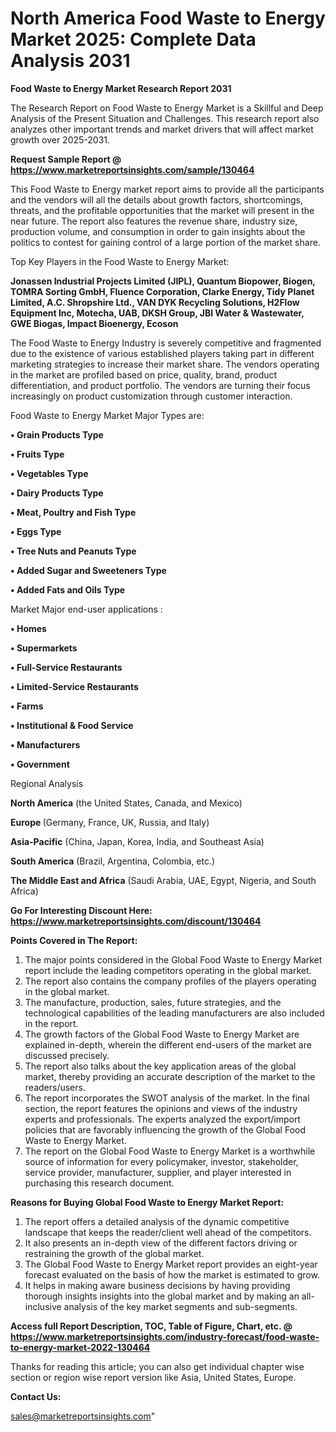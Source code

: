 # North America Food Waste to Energy Market 2025: Complete Data Analysis 2031

<strong>Food Waste to Energy Market Research Report 2031</strong>

The Research Report on Food Waste to Energy Market is a Skillful and Deep Analysis of the Present Situation and Challenges. This research report also analyzes other important trends and market drivers that will affect market growth over 2025-2031.

<strong>Request Sample Report @ <a href=https://www.marketreportsinsights.com/sample/130464>https://www.marketreportsinsights.com/sample/130464</a></strong>

This Food Waste to Energy market report aims to provide all the participants and the vendors will all the details about growth factors, shortcomings, threats, and the profitable opportunities that the market will present in the near future. The report also features the revenue share, industry size, production volume, and consumption in order to gain insights about the politics to contest for gaining control of a large portion of the market share.

Top Key Players in the Food Waste to Energy Market:

<strong>Jonassen Industrial Projects Limited (JIPL), Quantum Biopower, Biogen, TOMRA Sorting GmbH, Fluence Corporation, Clarke Energy, Tidy Planet Limited, A.C. Shropshire Ltd., VAN DYK Recycling Solutions, H2Flow Equipment Inc, Motecha, UAB, DKSH Group, JBI Water & Wastewater, GWE Biogas, Impact Bioenergy, Ecoson</strong>

The Food Waste to Energy Industry is severely competitive and fragmented due to the existence of various established players taking part in different marketing strategies to increase their market share. The vendors operating in the market are profiled based on price, quality, brand, product differentiation, and product portfolio. The vendors are turning their focus increasingly on product customization through customer interaction.

Food Waste to Energy Market Major Types are:

<strong>• Grain Products Type

• Fruits Type

• Vegetables Type

• Dairy Products Type

• Meat, Poultry and Fish Type

• Eggs Type

• Tree Nuts and Peanuts Type

• Added Sugar and Sweeteners Type

• Added Fats and Oils Type</strong>

Market Major end-user applications :

<strong>• Homes

• Supermarkets

• Full-Service Restaurants

• Limited-Service Restaurants

• Farms

• Institutional & Food Service

• Manufacturers

• Government</strong>

Regional Analysis

</u><strong><b>North America</b></strong> (the United States, Canada, and Mexico)

<strong><b>Europe </b></strong>(Germany, France, UK, Russia, and Italy)

<strong><b>Asia-Pacific</b></strong> (China, Japan, Korea, India, and Southeast Asia)

<strong><b>South America</b></strong> (Brazil, Argentina, Colombia, etc.)

<strong><b>The Middle East and Africa</b></strong> (Saudi Arabia, UAE, Egypt, Nigeria, and South Africa)

<strong>Go For Interesting Discount Here: <a href=https://www.marketreportsinsights.com/discount/130464>https://www.marketreportsinsights.com/discount/130464</a></strong>

<strong>Points Covered in The Report:</strong>
<ol>
  <li>The major points considered in the Global Food Waste to Energy Market report include the leading competitors operating in the global market.</li>
  <li>The report also contains the company profiles of the players operating in the global market.</li>
  <li>The manufacture, production, sales, future strategies, and the technological capabilities of the leading manufacturers are also included in the report.</li>
  <li>The growth factors of the Global Food Waste to Energy Market are explained in-depth, wherein the different end-users of the market are discussed precisely.</li>
  <li>The report also talks about the key application areas of the global market, thereby providing an accurate description of the market to the readers/users.</li>
  <li>The report incorporates the SWOT analysis of the market. In the final section, the report features the opinions and views of the industry experts and professionals. The experts analyzed the export/import policies that are favorably influencing the growth of the Global Food Waste to Energy Market.</li>
  <li>The report on the Global Food Waste to Energy Market is a worthwhile source of information for every policymaker, investor, stakeholder, service provider, manufacturer, supplier, and player interested in purchasing this research document.</li>
</ol>
<strong>Reasons for Buying Global Food Waste to Energy Market Report:</strong>

<ol>
  <li>The report offers a detailed analysis of the dynamic competitive landscape that keeps the reader/client well ahead of the competitors.</li>
  <li>It also presents an in-depth view of the different factors driving or restraining the growth of the global market.</li>
  <li>The Global Food Waste to Energy Market report provides an eight-year forecast evaluated on the basis of how the market is estimated to grow.</li>
  <li>It helps in making aware business decisions by having providing thorough insights insights into the global market and by making an all-inclusive analysis of the key market segments and sub-segments.</li>
</ol>
<strong>Access full Report Description, TOC, Table of Figure, Chart, etc. @ <a href=https://www.marketreportsinsights.com/industry-forecast/food-waste-to-energy-market-2022-130464>https://www.marketreportsinsights.com/industry-forecast/food-waste-to-energy-market-2022-130464</a></strong>


Thanks for reading this article; you can also get individual chapter wise section or region wise report version like Asia, United States, Europe.

<strong>Contact Us:</strong>

sales@marketreportsinsights.com"
